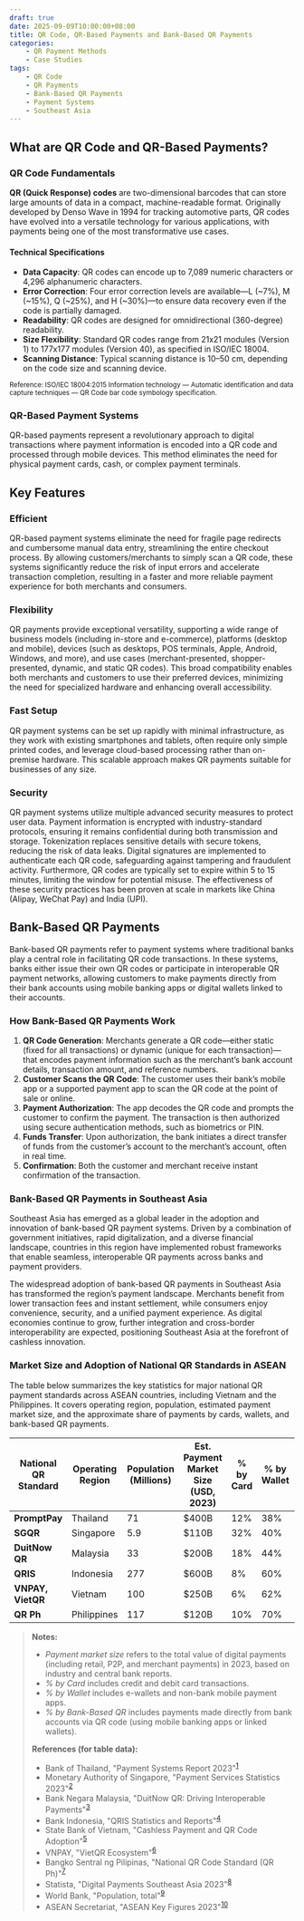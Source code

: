 ```yaml
---
draft: true
date: 2025-09-09T10:00:00+08:00
title: QR Code, QR-Based Payments and Bank-Based QR Payments
categories:
    - QR Payment Methods
    - Case Studies
tags: 
    - QR Code
    - QR Payments
    - Bank-Based QR Payments
    - Payment Systems
    - Southeast Asia
---
```


## What are QR Code and QR-Based Payments?

### QR Code Fundamentals

**QR (Quick Response) codes** are two-dimensional barcodes that can store large amounts of data in a compact, machine-readable format. Originally developed by Denso Wave in 1994 for tracking automotive parts, QR codes have evolved into a versatile technology for various applications, with payments being one of the most transformative use cases.

#### Technical Specifications
- **Data Capacity**: QR codes can encode up to 7,089 numeric characters or 4,296 alphanumeric characters.
- **Error Correction**: Four error correction levels are available—L (~7%), M (~15%), Q (~25%), and H (~30%)—to ensure data recovery even if the code is partially damaged.
- **Readability**: QR codes are designed for omnidirectional (360-degree) readability.
- **Size Flexibility**: Standard QR codes range from 21x21 modules (Version 1) to 177x177 modules (Version 40), as specified in ISO/IEC 18004.
- **Scanning Distance**: Typical scanning distance is 10–50 cm, depending on the code size and scanning device.

<sup>Reference: ISO/IEC 18004:2015 Information technology — Automatic identification and data capture techniques — QR Code bar code symbology specification.</sup>

### QR-Based Payment Systems

QR-based payments represent a revolutionary approach to digital transactions where payment information is encoded into a QR code and processed through mobile devices. This method eliminates the need for physical payment cards, cash, or complex payment terminals.


## Key Features

### Efficient

QR-based payment systems eliminate the need for fragile page redirects and cumbersome manual data entry, streamlining the entire checkout process. By allowing customers/merchants to simply scan a QR code, these systems significantly reduce the risk of input errors and accelerate transaction completion, resulting in a faster and more reliable payment experience for both merchants and consumers.

### Flexibility

QR payments provide exceptional versatility, supporting a wide range of business models (including in-store and e-commerce), platforms (desktop and mobile), devices (such as desktops, POS terminals, Apple, Android, Windows, and more), and use cases (merchant-presented, shopper-presented, dynamic, and static QR codes). This broad compatibility enables both merchants and customers to use their preferred devices, minimizing the need for specialized hardware and enhancing overall accessibility.

### Fast Setup

QR payment systems can be set up rapidly with minimal infrastructure, as they work with existing smartphones and tablets, often require only simple printed codes, and leverage cloud-based processing rather than on-premise hardware. This scalable approach makes QR payments suitable for businesses of any size.

### Security

QR payment systems utilize multiple advanced security measures to protect user data. Payment information is encrypted with industry-standard protocols, ensuring it remains confidential during both transmission and storage. Tokenization replaces sensitive details with secure tokens, reducing the risk of data leaks. Digital signatures are implemented to authenticate each QR code, safeguarding against tampering and fraudulent activity. Furthermore, QR codes are typically set to expire within 5 to 15 minutes, limiting the window for potential misuse. The effectiveness of these security practices has been proven at scale in markets like China (Alipay, WeChat Pay) and India (UPI).

## Bank-Based QR Payments

Bank-based QR payments refer to payment systems where traditional banks play a central role in facilitating QR code transactions. In these systems, banks either issue their own QR codes or participate in interoperable QR payment networks, allowing customers to make payments directly from their bank accounts using mobile banking apps or digital wallets linked to their accounts.

### How Bank-Based QR Payments Work

1. **QR Code Generation**: Merchants generate a QR code—either static (fixed for all transactions) or dynamic (unique for each transaction)—that encodes payment information such as the merchant’s bank account details, transaction amount, and reference numbers.
2. **Customer Scans the QR Code**: The customer uses their bank’s mobile app or a supported payment app to scan the QR code at the point of sale or online.
3. **Payment Authorization**: The app decodes the QR code and prompts the customer to confirm the payment. The transaction is then authorized using secure authentication methods, such as biometrics or PIN.
4. **Funds Transfer**: Upon authorization, the bank initiates a direct transfer of funds from the customer’s account to the merchant’s account, often in real time.
5. **Confirmation**: Both the customer and merchant receive instant confirmation of the transaction.

### Bank-Based QR Payments in Southeast Asia

Southeast Asia has emerged as a global leader in the adoption and innovation of bank-based QR payment systems. Driven by a combination of government initiatives, rapid digitalization, and a diverse financial landscape, countries in this region have implemented robust frameworks that enable seamless, interoperable QR payments across banks and payment providers.

The widespread adoption of bank-based QR payments in Southeast Asia has transformed the region’s payment landscape. Merchants benefit from lower transaction fees and instant settlement, while consumers enjoy convenience, security, and a unified payment experience. As digital economies continue to grow, further integration and cross-border interoperability are expected, positioning Southeast Asia at the forefront of cashless innovation.

### Market Size and Adoption of National QR Standards in ASEAN

The table below summarizes the key statistics for major national QR payment standards across ASEAN countries, including Vietnam and the Philippines. It covers operating region, population, estimated payment market size, and the approximate share of payments by cards, wallets, and bank-based QR payments.

| National QR Standard      | Operating Region      | Population (Millions) | Est. Payment Market Size (USD, 2023) | % by Card | % by Wallet | % by Bank-Based QR |
|--------------------------|----------------------|-----------------------|--------------------------------------|-----------|-------------|--------------------|
| **PromptPay**            | Thailand             | 71                    | $400B                                | 12%       | 38%         | 50%               |
| **SGQR**                 | Singapore            | 5.9                   | $110B                                | 32%       | 40%         | 28%               |
| **DuitNow QR**           | Malaysia             | 33                    | $200B                                | 18%       | 44%         | 38%               |
| **QRIS**                 | Indonesia            | 277                   | $600B                                | 8%        | 60%         | 32%               |
| **VNPAY, VietQR**        | Vietnam              | 100                   | $250B                                | 6%        | 62%         | 32%               |
| **QR Ph**                | Philippines          | 117                   | $120B                                | 10%       | 70%         | 20%               |

> **Notes:**
> - *Payment market size* refers to the total value of digital payments (including retail, P2P, and merchant payments) in 2023, based on industry and central bank reports.
> - *% by Card* includes credit and debit card transactions.
> - *% by Wallet* includes e-wallets and non-bank mobile payment apps.
> - *% by Bank-Based QR* includes payments made directly from bank accounts via QR code (using mobile banking apps or linked wallets).
> 
> **References (for table data):**
> - Bank of Thailand, "Payment Systems Report 2023"<sup>[1](https://www.bot.or.th/English/PaymentSystems/Pages/default.aspx)</sup>
> - Monetary Authority of Singapore, "Payment Services Statistics 2023"<sup>[2](https://www.mas.gov.sg/statistics)</sup>
> - Bank Negara Malaysia, "DuitNow QR: Driving Interoperable Payments"<sup>[3](https://www.bnm.gov.my/duitnow-qr)</sup>
> - Bank Indonesia, "QRIS Statistics and Reports"<sup>[4](https://www.bi.go.id/en/statistik/ekonomi-keuangan/uang-elektronik/Contents/Default.aspx)</sup>
> - State Bank of Vietnam, "Cashless Payment and QR Code Adoption"<sup>[5](https://www.sbv.gov.vn/)</sup>
> - VNPAY, "VietQR Ecosystem"<sup>[6](https://vietqr.net/)</sup>
> - Bangko Sentral ng Pilipinas, "National QR Code Standard (QR Ph)"<sup>[7](https://www.bsp.gov.ph/Pages/PaymentAndSettlement/QRPh.aspx)</sup>
> - Statista, "Digital Payments Southeast Asia 2023"<sup>[8](https://www.statista.com/outlook/dmo/fintech/digital-payments/southeast-asia)</sup>
> - World Bank, "Population, total"<sup>[9](https://data.worldbank.org/indicator/SP.POP.TOTL)</sup>
> - ASEAN Secretariat, "ASEAN Key Figures 2023"<sup>[10](https://www.aseanstats.org/)</sup>

